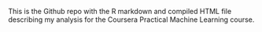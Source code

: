 This is the Github repo with the R markdown and compiled HTML file describing my analysis for the Coursera Practical Machine Learning course.
